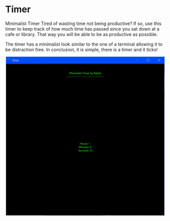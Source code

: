 # Timer
Minimalist Timer 
Tired of wasting time not being productive? If so, use this timer to keep track of how much time has passed since you sat down at a cafe or library. 
That way you will be able to be as productive as possible. 

The timer has a minimalist look similar to the one of a terminal allowing it to be distraction free.
In conclusion, it is simple, there is a timer and it ticks!


<a href="url"><img src="https://github.com/rafaelProjects/Timer/blob/master/timer.JPG" width="500" style="margin: 10px auto 20px;
    display: block;"></a>

